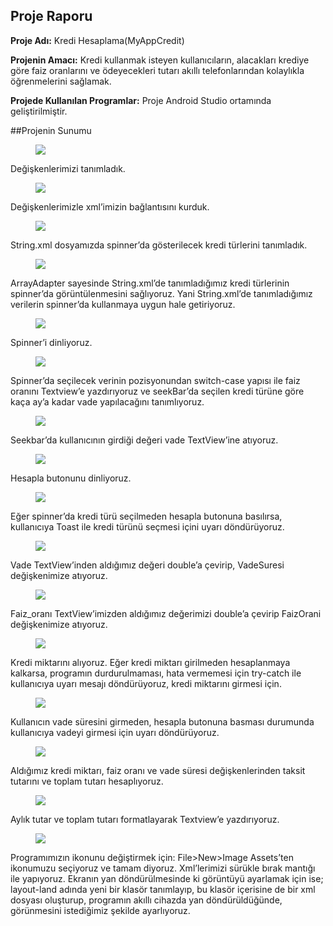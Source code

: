 ## Proje Raporu

**Proje Adı:** Kredi Hesaplama(MyAppCredit)

**Projenin Amacı:** Kredi kullanmak isteyen kullanıcıların, alacakları krediye göre faiz oranlarını ve ödeyecekleri tutarı akıllı telefonlarından kolaylıkla öğrenmelerini sağlamak.

**Projede Kullanılan Programlar:** Proje Android Studio ortamında geliştirilmiştir.

##Projenin Sunumu

<figure>
        <img src="http://github.com/yasinbaran/pro-lang/master/images/1.png">
</figure>


Değişkenlerimizi tanımladık.


<figure>
        <img src="pro-lang\Android\KrediHesaplama/images/2.png">
</figure>

Değişkenlerimizle xml’imizin bağlantısını kurduk.


<figure>
        <img src="pro-lang\Android\KrediHesaplama/images/3.png">
</figure>

String.xml dosyamızda spinner’da gösterilecek kredi türlerini tanımladık.


<figure>
        <img src="pro-lang\Android\KrediHesaplama/images/4.png">
</figure>

ArrayAdapter sayesinde String.xml’de tanımladığımız kredi türlerinin spinner’da
görüntülenmesini sağlıyoruz. Yani String.xml’de tanımladığımız verilerin
spinner’da kullanmaya uygun hale getiriyoruz.


<figure>
        <img src="pro-lang\Android\KrediHesaplama/images/5.png">
</figure>

Spinner’i dinliyoruz.


<figure>
        <img src="pro-lang\Android\KrediHesaplama/images/6.png">
</figure>


Spinner’da seçilecek verinin pozisyonundan switch-case yapısı ile faiz oranını Textview’e yazdırıyoruz ve seekBar’da seçilen kredi türüne göre kaça ay’a kadar vade yapılacağını tanımlıyoruz.



<figure>
        <img src="pro-lang\Android\KrediHesaplama/images/7.png">
</figure>


Seekbar’da kullanıcının girdiği değeri vade TextView’ine atıyoruz.


<figure>
        <img src="pro-lang\Android\KrediHesaplama/images/8.png">
</figure>


Hesapla butonunu dinliyoruz.


<figure>
        <img src="pro-lang\Android\KrediHesaplama/images/9.png">
</figure>


Eğer spinner’da kredi türü seçilmeden hesapla butonuna basılırsa, kullanıcıya Toast ile kredi türünü seçmesi içini uyarı döndürüyoruz.


<figure>
        <img src="pro-lang\Android\KrediHesaplama/images/10.png">
</figure>

Vade TextView’inden aldığımız değeri double’a çevirip, VadeSuresi değişkenimize atıyoruz.


<figure>
        <img src="pro-lang\Android\KrediHesaplama/images/11.png">
</figure>

Faiz_oranı TextView’imizden aldığımız değerimizi double’a çevirip FaizOrani değişkenimize atıyoruz.


<figure>
        <img src="pro-lang\Android\KrediHesaplama/images/12.png">
</figure>

Kredi miktarını alıyoruz. Eğer kredi miktarı girilmeden hesaplanmaya kalkarsa, programın durdurulmaması, hata vermemesi için try-catch ile kullanıcıya uyarı mesajı döndürüyoruz, kredi miktarını girmesi için.


<figure>
        <img src="https://github.com/yasinbaran/pro-lang/tree/master/Android/KrediHesaplama/images/13.png">
</figure>

Kullanıcın vade süresini girmeden, hesapla butonuna basması durumunda kullanıcıya vadeyi girmesi için uyarı döndürüyoruz.


<figure>
        <img src="pro-lang\Android\KrediHesaplama/images/14.png">
</figure>

Aldığımız kredi miktarı, faiz oranı ve vade süresi değişkenlerinden taksit tutarını ve toplam tutarı hesaplıyoruz.


<figure>
        <img src="pro-lang\Android\KrediHesaplama/images/15.png">
</figure>

Aylık tutar ve toplam tutarı formatlayarak Textview’e yazdırıyoruz.


<figure>
        <img src="pro-lang\Android\KrediHesaplama/images/16.png">
</figure>


Programımızın ikonunu değiştirmek için: File>New>Image Assets’ten ikonumuzu seçiyoruz ve tamam diyoruz.
Xml’lerimizi sürükle bırak mantığı ile yapıyoruz. Ekranın yan döndürülmesinde ki görüntüyü ayarlamak için ise; layout-land adında yeni bir klasör tanımlayıp, bu klasör içerisine de bir xml dosyası oluşturup, programın akıllı cihazda yan döndürüldüğünde, görünmesini istediğimiz şekilde ayarlıyoruz.